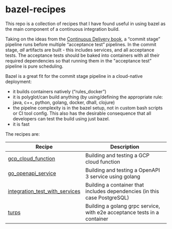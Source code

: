# bazel-recipes

This repo is a collection of recipes that I have found useful in using bazel as the main component of a continuous 
integration build.

Taking on the ideas from the [Continuous Delivery book](https://continuousdelivery.com/), a “commit stage” pipeline
runs before multiple “acceptance test” pipelines.  In the commit stage, _all_ artifacts are built - this includes
services, and all acceptance tests.  The acceptance tests should be baked into containers with all their required
dependencies so that running them in the "acceptance test” pipeline is pure scheduling.

Bazel is a great fit for the commit stage pipeline in a cloud-native deployment:
* it builds containers natively (“rules_docker”)
* it is polyglot/can build anything (by using/defining the appropriate rule: java, c++, python, golang, docker, dhall,
 clojure)
* the pipelne complexity is in the bazel setup, not in custom bash scripts or CI tool config. This also has the
 desirable consequence that all developers can test the build using just bazel.
* it is fast

The recipes are:

| Recipe                         | Description |
|--------------------------------|-------------|
| [gcp_cloud_function](/gcp_cloud_function/README.md) | Building and testing a GCP cloud function |
| [go_openapi_service](/go_openapi_service/README.md) | Building and testing a OpenAPI 3 service using golang |
| [integration_test_with_services](/integration_test_with_services/README.md) | Building a container that includes dependencies (in this case PostgreSQL) |
| [turps](/turps/README.md)  | Building a golang grpc service, with e2e acceptance tests in a container |
